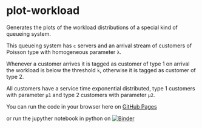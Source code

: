 # plot-workload

Generates the plots of the workload distributions of a special kind of queueing system.

This queueing system has `c` servers and an arrival stream of customers of Poisson type with homogeneous parameter `λ`.

Whenever a customer arrives it is tagged as customer of type 1 on arrival the workload is below the threshold `k`, otherwise it is tagged as customer of type 2.

All customers have a service time exponential distributed, type 1 customers with parameter `μ1` and type 2 customers with parameter `μ2`.


You can run the code in your browser here on [GitHub Pages](https://brdauria.github.io/plot-workload/)

or run the jupyther notebook in python on [![Binder](https://mybinder.org/badge_logo.svg)](https://mybinder.org/v2/gh/brdauria/ipynb/blob/main/workload.ipynb/HEAD)
